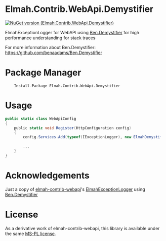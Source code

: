 # Elmah.Contrib.WebApi.Demystifier

[![NuGet version (Elmah.Contrib.WebApi.Demystifier)](https://img.shields.io/nuget/v/Elmah.Contrib.WebApi.Demystifier.svg?style=flat-square)](https://www.nuget.org/packages/Elmah.Contrib.WebApi.Demystifier/)

ElmahExceptionLogger for WebAPI using [Ben.Demystifier](https://github.com/benaadams/Ben.Demystifier) for high performance understanding for stack traces

For more information about Ben.Demystifier: https://github.com/benaadams/Ben.Demystifier

# Package Manager

```
    Install-Package Elmah.Contrib.WebApi.Demystifier
```

# Usage
```csharp
public static class WebApiConfig
{
    public static void Register(HttpConfiguration config)
    {
        config.Services.Add(typeof(IExceptionLogger), new ElmahDemystifierExceptionLogger());
 
        ...
    }
}
```

# Acknowledgements
Just a copy of [elmah-contrib-webapi](https://github.com/rdingwall/elmah-contrib-webapi)'s [ElmahExceptionLogger](https://github.com/rdingwall/elmah-contrib-webapi/blob/master/src/Elmah.Contrib.WebApi/ElmahExceptionLogger.cs) using [Ben.Demystifier](https://github.com/benaadams/Ben.Demystifier)

# License

As a derivative work of elmah-contrib-webapi, this library is available under the same [MS-PL license](http://www.opensource.org/licenses/ms-pl).
